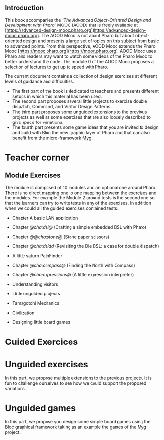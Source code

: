 ## Introduction




This book accompanies the _'The Advanced Object-Oriented Design and Development with Pharo'_ MOOC (AOOD) that is freely available at [https://advanced-design-mooc.pharo.org](https://advanced-design-mooc.pharo.org).
The AOOD Mooc is not about Pharo but about object-oriented design and presents a large set of topics on this subject from basic to advanced points. From this perspective, AOOD Mooc extends the Pharo Mooc [https://mooc.pharo.org](https://mooc.pharo.org). AOOD Mooc uses Pharo and readers may want to watch some videos of the Pharo Mooc to better understand the code. The module 0 of the AOOD Mocc proposes a selection of lectures to get up to speed with Pharo.

The current document contains a collection of design exercises at different levels of guidance and difficulties.

- The first part of the book is dedicated to teachers and presents different setups in which this material has been used.
- The second part proposes several little projects to exercise double dispatch, Command, and Visitor Design Patterns.
- The third part proposes some unguided extensions to the previous projects as well as some exercises that are also loosely described to give space for variations. 
- The fourth part presents some game ideas that you are invited to design and build with Bloc the new graphic layer of Pharo and that can also benefit from the micro-framework Myg. 

# Teacher corner

<!inputFile|path=Chapters/ForTeachers/forTeachers.md!>

## Module Exercises

The module is composed of 10 modules and an optional one around Pharo.
There is no direct mapping one to one mapping between the exercises and the modules. 
For example the Module 2 around tests is the second one so that the learners can try to write tests
in any of the exercises. In addition when we could all the guided exercises contained tests. 


- Chapter A basic LAN application
- Chapter *@cha:dsl@* (Crafting a simple embedded DSL with Pharo)
- Chapter *@@cha:stone@* (Stone paper scissors)
- Chapter *@cha:dsldd* (Revisiting the Die DSL: a case for double dispatch)
- A little saturn PathFinder
- Chapter *@cha:compass@* (Finding the North with Compass)
- Chapter *@cha:expressions@* (A little expression interpreter)
- Understanding visitors

- Little unguided projects
- Tamagotchi Mechanics
- Civilization
- Designing little board games



# Guided Exercices 
<!inputFile|path=Chapters/SimpleLan/Simple-LAN-Definition.md!>
<!inputFile|path=Chapters/DSL/DSL.md!>
<!inputFile|path=Chapters/PaperStoneScissor/PaperStoneScissor.md!>
 
<!inputFile|path=Chapters/DSLDoubleDispatch/DSLDoubleDispatch.md!>
<!inputFile|path=Chapters/Robots/robots.md!>
<!inputFile|path=Chapters/Compass/compass.md!>

<!inputFile|path=Chapters/Expression/Expression.md!>
<!inputFile|path=Chapters/Visitor/Visitor.md!>

# Unguided exercises

In this part, we propose multiple extensions to the previous projects.
It is fun to challenge ourselves to see how we could support the proposed variations.

<!inputFile|path=Chapters/Unguided/Unguided.md!>
<!inputFile|path=Chapters/Tamagotchi/Tamagotchi.md!>
<!inputFile|path=Chapters/Civilization/Civilization.md!>

# Unguided games

In this part, we propose you design some simple board games using the Bloc graphical framework taking as an example the games of the Myg project.

<!inputFile|path=Chapters/Games/Games.md!>



